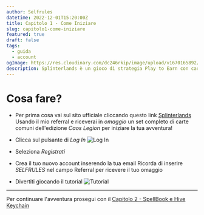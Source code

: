 ```yaml
---
author: Selfrules
datetime: 2022-12-01T15:20:00Z
title: Capitolo 1 - Come Iniziare
slug: capitolo1-come-iniziare
featured: true
draft: false
tags:
  - guida
  - account
ogImage: https://res.cloudinary.com/dc246rkip/image/upload/v1670165892/splinterlands-blog/capitolo_1_come_iniziare_p3y5mv.jpg
description: Splinterlands è un gioco di strategia Play to Earn con carte collezionabili basato sulla blockchain. Inizia da qui!
---
```


# Cosa fare?

- Per prima cosa vai sul sito ufficiale cliccando questo link [Splinterlands](https://splinterlands.com?ref=selfrules)
  Usando il mio referral e riceverai in _omaggio_ un set completo di carte comuni dell'edizione _Caos Legion_ per iniziare la tua avventura!

- Clicca sul pulsante di _Log In_
  ![Log In](https://res.cloudinary.com/dc246rkip/image/upload/v1670165892/splinterlands-blog/accedi_xvxozf.png)

- Seleziona _Registrati_

- Crea il tuo nuovo account inserendo la tua email
  Ricorda di inserire _SELFRULES_ nel campo Referral per ricevere il tuo omaggio

- Divertiti giocando il tutorial
  ![Tutorial](https://res.cloudinary.com/dc246rkip/image/upload/v1670165893/splinterlands-blog/tutorial_w5s6y2.png)

---

Per continuare l'avventura prosegui con il [Capitolo 2 - SpellBook e Hive Keychain](#)
